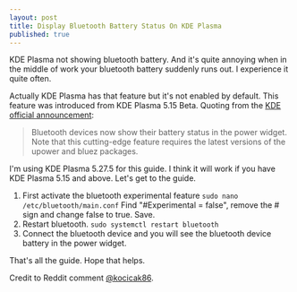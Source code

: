 ```yaml
---
layout: post
title: Display Bluetooth Battery Status On KDE Plasma
published: true
---
```


KDE Plasma not showing bluetooth battery. And it's quite annoying when in the middle of work your bluetooth battery suddenly runs out. I experience it quite often.

Actually KDE Plasma has that feature but it's not enabled by default. This feature was introduced from KDE Plasma 5.15 Beta. Quoting from the [KDE official announcement](https://kde.org/announcements/plasma/5/5.14.90/):

> Bluetooth devices now show their battery status in the power widget. Note that this cutting-edge feature requires the latest versions of the upower and bluez packages.

I'm using KDE Plasma 5.27.5 for this guide. I think it will work if you have KDE Plasma 5.15 and above. Let's get to the guide.

1. First activate the bluetooth experimental feature
```sudo nano /etc/bluetooth/main.conf```
Find "#Experimental = false", remove the # sign and change false to true. Save.
2. Restart bluetooth.
```sudo systemctl restart bluetooth```
3. Connect the bluetooth device and you will see the bluetooth device battery in the power widget.

That's all the guide. Hope that helps.

Credit to Reddit comment [@kocicak86](https://www.reddit.com/r/openSUSE/comments/xfkmzn/bluetooth_headphone_battery_level_in_kde/ip5qw3g/?context=3).